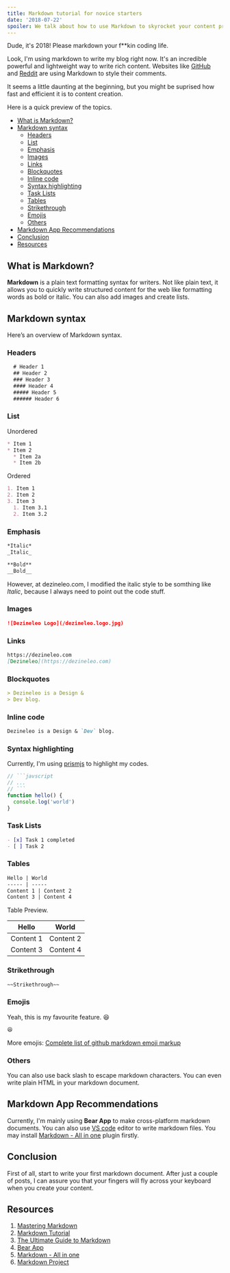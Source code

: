 ```yaml
---
title: Markdown tutorial for novice starters
date: '2018-07-22'
spoiler: We talk about how to use Markdown to skyrocket your content producing.
---
```


Dude, it's 2018! Please markdown your f**kin coding life.

Look, I'm using markdown to write my blog right now. It's an incredible powerful and lightweight way to write rich content. Websites like [GitHub](https://github.com) and [Reddit](https://reddit.com) are using Markdown to style their comments.

It seems a little daunting at the beginning, but you might be suprised how fast and efficient it is to content creation.

Here is a quick preview of the topics.
- [What is Markdown?](#what-is-markdown)
- [Markdown syntax](#markdown-syntax)
  - [Headers](#headers)
  - [List](#list)
  - [Emphasis](#emphasis)
  - [Images](#images)
  - [Links](#links)
  - [Blockquotes](#blockquotes)
  - [Inline code](#inline-code)
  - [Syntax highlighting](#syntax-highlighting)
  - [Task Lists](#task-lists)
  - [Tables](#tables)
  - [Strikethrough](#strikethrough)
  - [Emojis](#emojis)
  - [Others](#others)
- [Markdown App Recommendations](#markdown-app-recommendations)
- [Conclusion](#conclusion)
- [Resources](#resources)

## What is Markdown?

**Markdown** is a plain text formatting syntax for writers. Not like plain text, it allows you to quickly write structured content for the web like formatting words as bold or italic. You can also add images and create lists.

## Markdown syntax

Here’s an overview of Markdown syntax.

### Headers

```markdown
  # Header 1
  ## Header 2
  ### Header 3
  #### Header 4
  ##### Header 5
  ###### Header 6
```

### List

Unordered

```markdown
* Item 1
* Item 2
  * Item 2a
  * Item 2b
```

Ordered

```markdown
1. Item 1
2. Item 2
3. Item 3
  1. Item 3.1
  2. Item 3.2
```

### Emphasis

```markdown
*Italic*
_Italic_

**Bold**
__Bold__
```

However, at dezineleo.com, I modified the italic style to be somthing like *Italic*, because I always need to point out the code stuff.

### Images

```markdown
![Dezineleo Logo](/dezineleo.logo.jpg)
```

### Links

```markdown
https://dezineleo.com
[Dezineleo](https://dezineleo.com)
```

### Blockquotes

```markdown
> Dezineleo is a Design &
> Dev blog.
```

### Inline code

```markdown
Dezineleo is a Design & `Dev` blog.
```

### Syntax highlighting

Currently, I'm using [prismjs](https://prismjs.com/) to highlight my codes.

```javascript
// ```javscript
// ...
// ```
function hello() {
  console.log('world')
}
```

### Task Lists

```markdown
- [x] Task 1 completed
- [ ] Task 2
```

### Tables

```markdown
Hello | World
----- | -----
Content 1 | Content 2
Content 3 | Content 4
```

Table Preview.

Hello | World
----- | -----
Content 1 | Content 2
Content 3 | Content 4

### Strikethrough

```markdown
~~Strikethrough~~
```

### Emojis

Yeah, this is my favourite feature. 😆

```markdown
😆
```

More emojis: [Complete list of github markdown emoji markup](https://gist.github.com/rxaviers/7360908)

### Others

You can also use back slash to escape markdown characters. You can even write plain HTML in your markdown document.

## Markdown App Recommendations

Currently, I'm mainly using **Bear App** to make cross-platform markdown documents. You can also use [VS code](https://code.visualstudio.com/) editor to write markdown files. You may install [Markdown - All in one](https://marketplace.visualstudio.com/items?itemName=yzhang.markdown-all-in-one#review-details) plugin firstly.

## Conclusion

First of all, start to write your first markdown document. After just a couple of posts, I can assure you that your fingers will fly across your keyboard when you create your content.

## Resources
1. [Mastering Markdown](https://guides.github.com/features/mastering-markdown/)
2. [Markdown Tutorial](https://www.markdowntutorial.com/)
3. [The Ultimate Guide to Markdown](https://blog.ghost.org/markdown/)
4. [Bear App](http://www.bear-writer.com/)
5. [Markdown - All in one](https://marketplace.visualstudio.com/items?itemName=yzhang.markdown-all-in-one#review-details)
6. [Markdown Project](https://daringfireball.net/projects/markdown/)
